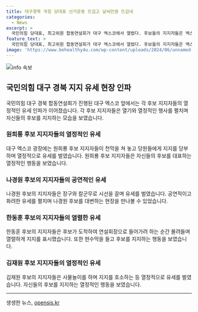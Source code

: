 ```yaml
---
title: 대구경북 국힘 당대표 선거운동 뜨겁고 날씨만큼 뜨겁네
categories:
  - News
excerpt: >
  국민의힘 당대표, 최고위원 합동연설회가 대구 엑스코에서 열렸다. 후보들의 지지자들은 엑스코 앞에서 열정적으로 활동했다. 한동훈 후보 지지자들은 열렬한 응원을 보였고, 나경원 후보 지지자들은 칼군무로 주목을 끌었다. 이에 반해 원희룡 후보와 유상현 후보의 지지자들은 조용한 모습이었지만, 열정적으로 공약을 알리는 노력을 보였다. 후보 지지자들은 각자의 후보를 열정적으로 지지하며 현장을 뜨겁게 달궜다.
feature_text: >
  국민의힘 당대표, 최고위원 합동연설회가 대구 엑스코에서 열렸다. 후보들의 지지자들은 엑스코 앞에서 열정적으로 활동했다. 한동훈 후보 지지자들은 열렬한 응원을 보였고, 나경원 후보 지지자들은 칼군무로 주목을 끌었다. 이에 반해 원희룡 후보와 유상현 후보의 지지자들은 조용한 모습이었지만, 열정적으로 공약을 알리는 노력을 보였다. 후보 지지자들은 각자의 후보를 열정적으로 지지하며 현장을 뜨겁게 달궜다.
image: 'https://www.behealthy4u.com/wp-content/uploads/2024/06/unnamed-file.png'
---
```


<p><img src="https://www.behealthy4u.com/wp-content/uploads/2024/06/unnamed-file.png" alt="info 속보" /></p>

<h2 data-ke-size="size26">국민의힘 대구 경북 지지 유세 현장 인파</h2>

<p data-ke-size="size16">국민의힘 대구 경북 합동연설회가 진행된 대구 엑스코 앞에서는 각 후보 지지자들의 열정적인 유세 인파가 이어졌습니다. 각 후보 지지자들은 열기와 열정적인 행사를 펼치며 자신들의 후보를 지지하는 모습을 보였습니다.</p>

<h3>원희룡 후보 지지자들의 열정적인 유세</h3>

<p data-ke-size="size16">대구 엑스코 광장에는 원희룡 후보 지지자들이 천막을 쳐 놓고 당원들에게 지지를 당부하며 열정적으로 유세를 벌였습니다. 원희룡 후보 지지자들은 자신들의 후보를 대표하는 열정적인 행동을 보였습니다.</p>

<h3>나경원 후보의 지지자들의 공연적인 유세</h3>

<p data-ke-size="size16">나경원 후보의 지지자들은 장구와 칼군무로 시선을 끌며 유세를 벌였습니다. 공연적이고 화려한 유세를 펼치며 나경원 후보를 대변하는 현장을 만나볼 수 있었습니다.</p>

<h3>한동훈 후보의 지지자들의 열렬한 유세</h3>

<p data-ke-size="size16">한동훈 후보의 지지자들은 후보가 도착하여 연설회장으로 들어가려 하는 순간 몰려들며 열렬하게 지지를 표시했습니다. 또한 현수막을 들고 후보를 지지하는 행동을 보였습니다.</p>

<h3>김재원 후보 지지자들의 열정적인 유세</h3>

<p data-ke-size="size16">김재원 후보의 지지자들은 사물놀이를 하며 지지를 호소하는 등 열정적으로 유세를 벌였습니다. 자신들의 후보를 지지하는 열정적인 행동을 보였습니다.</p>

<hr>
생생한 뉴스, <a href="https://opensis.kr" rel="dofollow">opensis.kr</a>


